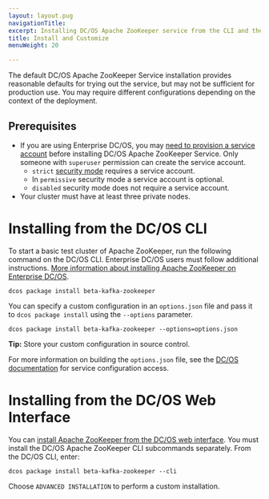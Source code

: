 ```yaml
---
layout: layout.pug
navigationTitle:
excerpt: Installing DC/OS Apache ZooKeeper service from the CLI and the web interface
title: Install and Customize
menuWeight: 20

---
```


<!-- This source repo for this topic is https://github.com/mesosphere/dcos-commons -->


The default DC/OS Apache ZooKeeper Service installation provides reasonable defaults for trying out the service, but may not be sufficient for production use. You may require different configurations depending on the context of the deployment.

## Prerequisites

- If you are using Enterprise DC/OS, you may [need to provision a service account](/1.11/security/ent/service-auth/) before installing DC/OS Apache ZooKeeper Service. Only someone with `superuser` permission can create the service account.
  - `strict` [security mode](/1.11/security/ent/#security-modes) requires a service account.
  - In `permissive` security mode a service account is optional.
  - `disabled` security mode does not require a service account.
- Your cluster must have at least three private nodes.

# Installing from the DC/OS CLI

To start a basic test cluster of Apache ZooKeeper, run the following command on the DC/OS CLI. Enterprise DC/OS users must follow additional instructions. [More information about installing Apache ZooKeeper on Enterprise DC/OS](/1.11/security/ent/service-auth/).

```shell
dcos package install beta-kafka-zookeeper
```

You can specify a custom configuration in an `options.json` file and pass it to `dcos package install` using the `--options` parameter.

```shell
dcos package install beta-kafka-zookeeper --options=options.json
```

**Tip:** Store your custom configuration in source control.

For more information on building the `options.json` file, see the [DC/OS documentation](/1.11/deploying-services/config-universe-service/) for service configuration access.

# Installing from the DC/OS Web Interface

You can [install Apache ZooKeeper from the DC/OS web interface](/1.11/deploying-services/install/#installing-a-service-using-the-gui/). You must install the DC/OS Apache ZooKeeper CLI subcommands separately. From the DC/OS CLI, enter:

```shell
dcos package install beta-kafka-zookeeper --cli
```

Choose `ADVANCED INSTALLATION` to perform a custom installation.
